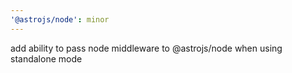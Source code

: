 ```yaml
---
'@astrojs/node': minor
---
```


add ability to pass node middleware to @astrojs/node when using standalone mode
